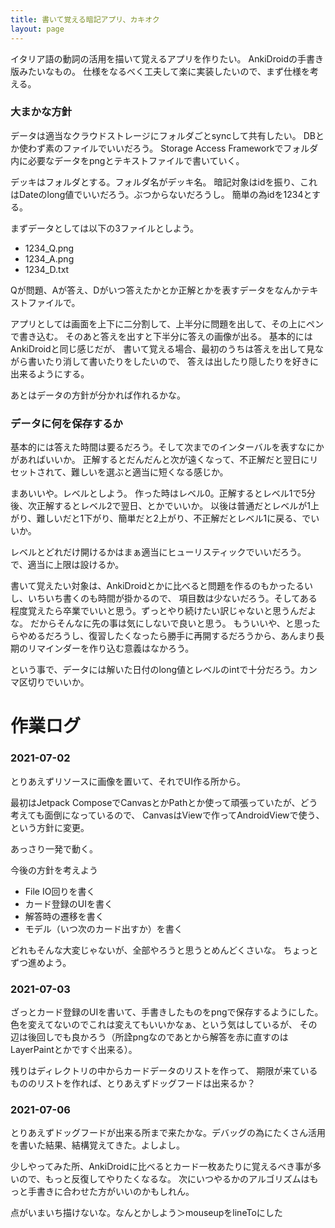 ```yaml
---
title: 書いて覚える暗記アプリ、カキオク
layout: page
---
```

イタリア語の動詞の活用を描いて覚えるアプリを作りたい。
AnkiDroidの手書き版みたいなもの。
仕様をなるべく工夫して楽に実装したいので、まず仕様を考える。

### 大まかな方針

データは適当なクラウドストレージにフォルダごとsyncして共有したい。
DBとか使わず素のファイルでいいだろう。
Storage Access Frameworkでフォルダ内に必要なデータをpngとテキストファイルで書いていく。

デッキはフォルダとする。フォルダ名がデッキ名。
暗記対象はidを振り、これはDateのlong値でいいだろう。ぶつからないだろうし。
簡単の為idを1234とする。

まずデータとしては以下の3ファイルとしよう。

- 1234_Q.png
- 1234_A.png
- 1234_D.txt

Qが問題、Aが答え、Dがいつ答えたかとか正解とかを表すデータをなんかテキストファイルで。

アプリとしては画面を上下に二分割して、上半分に問題を出して、その上にペンで書き込む。
そのあと答えを出すと下半分に答えの画像が出る。
基本的にはAnkiDroidと同じ感じだが、
書いて覚える場合、最初のうちは答えを出して見ながら書いたり消して書いたりをしたいので、
答えは出したり隠したりを好きに出来るようにする。

あとはデータの方針が分かれば作れるかな。

### データに何を保存するか

基本的には答えた時間は要るだろう。そして次までのインターバルを表すなにかがあればいいか。
正解するとだんだんと次が遠くなって、不正解だと翌日にリセットされて、難しいを選ぶと適当に短くなる感じか。

まあいいや。レベルとしよう。
作った時はレベル0。正解するとレベル1で5分後、次正解するとレベル2で翌日、とかでいいか。
以後は普通だとレベルが1上がり、難しいだと1下がり、簡単だと2上がり、不正解だとレベル1に戻る、でいいか。

レベルとどれだけ開けるかはまぁ適当にヒューリスティックでいいだろう。
で、適当に上限は設けるか。

書いて覚えたい対象は、AnkiDroidとかに比べると問題を作るのもかったるいし、いちいち書くのも時間が掛かるので、
項目数は少ないだろう。そしてある程度覚えたら卒業でいいと思う。ずっとやり続けたい訳じゃないと思うんだよな。
だからそんなに先の事は気にしないで良いと思う。
もういいや、と思ったらやめるだろうし、復習したくなったら勝手に再開するだろうから、あんまり長期のリマインダーを作り込む意義はなかろう。

という事で、データには解いた日付のlong値とレベルのintで十分だろう。カンマ区切りでいいか。

# 作業ログ

### 2021-07-02

とりあえずリソースに画像を置いて、それでUI作る所から。

最初はJetpack ComposeでCanvasとかPathとか使って頑張っていたが、どう考えても面倒になっているので、
CanvasはViewで作ってAndroidViewで使う、という方針に変更。

あっさり一発で動く。

今後の方針を考えよう

- File IO回りを書く
- カード登録のUIを書く
- 解答時の遷移を書く
- モデル（いつ次のカード出すか）を書く

どれもそんな大変じゃないが、全部やろうと思うとめんどくさいな。
ちょっとずつ進めよう。


### 2021-07-03

ざっとカード登録のUIを書いて、手書きしたものをpngで保存するようにした。
色を変えてないのでこれは変えてもいいかなぁ、という気はしているが、
その辺は後回しでも良かろう（所詮pngなのであとから解答を赤に直すのはLayerPaintとかですぐ出来る）。

残りはディレクトリの中からカードデータのリストを作って、
期限が来ているもののリストを作れば、とりあえずドッグフードは出来るか？

### 2021-07-06

とりあえずドッグフードが出来る所まで来たかな。デバッグの為にたくさん活用を書いた結果、結構覚えてきた。よしよし。

少しやってみた所、AnkiDroidに比べるとカード一枚あたりに覚えるべき事が多いので、もっと反復してやりたくなるな。
次にいつやるかのアルゴリズムはもっと手書きに合わせた方がいいのかもしれん。

点がいまいち描けないな。なんとかしよう＞mouseupをlineToにした